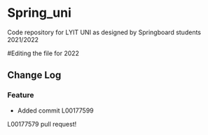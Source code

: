 # Spring_uni
Code repository for LYIT UNI as designed by Springboard students 2021/2022

#Editing the file for 2022

## Change Log
### Feature
* Added commit L00177599

L00177579 pull request!